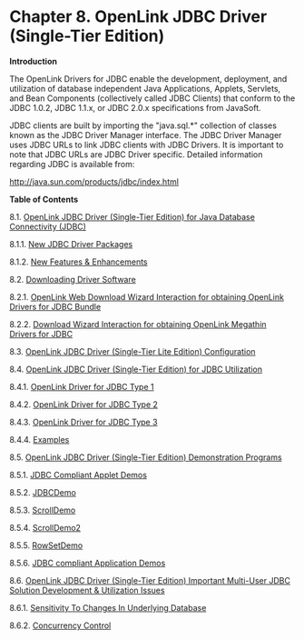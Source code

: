 <div id="lite_jdbcinstandconf" class="chapter">

<div class="titlepage">

<div>

<div>

# Chapter 8. OpenLink JDBC Driver (Single-Tier Edition)

</div>

<div>

<div id="lite_introduction" class="abstract">

**Introduction**

The OpenLink Drivers for JDBC enable the development, deployment, and
utilization of database independent Java Applications, Applets,
Servlets, and Bean Components (collectively called JDBC Clients) that
conform to the JDBC 1.0.2, JDBC 1.1.x, or JDBC 2.0.x specifications from
JavaSoft.

JDBC clients are built by importing the "java.sql.\*" collection of
classes known as the JDBC Driver Manager interface. The JDBC Driver
Manager uses JDBC URLs to link JDBC clients with JDBC Drivers. It is
important to note that JDBC URLs are JDBC Driver specific. Detailed
information regarding JDBC is available from:

http://java.sun.com/products/jdbc/index.html

</div>

</div>

</div>

</div>

<div class="toc">

**Table of Contents**

<span class="section">8.1. [OpenLink JDBC Driver (Single-Tier Edition)
for Java Database Connectivity (JDBC)](lite_opljava.html)</span>

<span class="section">8.1.1. [New JDBC Driver
Packages](lite_opljava.html#lite_New_Features_Summary)</span>

<span class="section">8.1.2. [New Features &
Enhancements](lite_opljava.html#lite_newfeat)</span>

<span class="section">8.2. [Downloading Driver
Software](lite_downloadingjdbc.html)</span>

<span class="section">8.2.1. [OpenLink Web Download Wizard Interaction
for obtaining OpenLink Drivers for JDBC
Bundle](lite_downloadingjdbc.html#lite_downwizintjbundle)</span>

<span class="section">8.2.2. [Download Wizard Interaction for obtaining
OpenLink Megathin Drivers for
JDBC](lite_downloadingjdbc.html#lite_downwizjmthin)</span>

<span class="section">8.3. [OpenLink JDBC Driver (Single-Tier Lite
Edition) Configuration](lite_jdbcliteinst.html)</span>

<span class="section">8.4. [OpenLink JDBC Driver (Single-Tier Edition)
for JDBC Utilization](lite_OPLDriversUtilization.html)</span>

<span class="section">8.4.1. [OpenLink Driver for JDBC Type
1](lite_OPLDriversUtilization.html#lite_JDBCType1) </span>

<span class="section">8.4.2. [OpenLink Driver for JDBC Type
2](lite_OPLDriversUtilization.html#lite_JDBCType2) </span>

<span class="section">8.4.3. [OpenLink Driver for JDBC Type
3](lite_OPLDriversUtilization.html#lite_JDBCType3)</span>

<span class="section">8.4.4.
[Examples](lite_OPLDriversUtilization.html#lite_examples)</span>

<span class="section">8.5. [OpenLink JDBC Driver (Single-Tier Edition)
Demonstration Programs](lite_JDBCDemos.html)</span>

<span class="section">8.5.1. [JDBC Compliant Applet
Demos](lite_JDBCDemos.html#lite_JDBCAppletDemos)</span>

<span class="section">8.5.2.
[JDBCDemo](lite_JDBCDemos.html#lite_SimpleJDBCDemo)</span>

<span class="section">8.5.3.
[ScrollDemo](lite_JDBCDemos.html#lite_ScrollDemo)</span>

<span class="section">8.5.4.
[ScrollDemo2](lite_JDBCDemos.html#lite_Scroll2Demo)</span>

<span class="section">8.5.5.
[RowSetDemo](lite_JDBCDemos.html#lite_RowSetDemo)</span>

<span class="section">8.5.6. [JDBC compliant Application
Demos](lite_JDBCDemos.html#lite_JDBCDemoApplications)</span>

<span class="section">8.6. [OpenLink JDBC Driver (Single-Tier Edition)
Important Multi-User JDBC Solution Development & Utilization
Issues](lite_ImportantJDBCIssues.html)</span>

<span class="section">8.6.1. [Sensitivity To Changes In Underlying
Database](lite_ImportantJDBCIssues.html#lite_ChangeSensitivity)</span>

<span class="section">8.6.2. [Concurrency
Control](lite_ImportantJDBCIssues.html#lite_ConcurrencyControl)</span>

</div>

</div>
